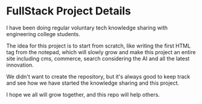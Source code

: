 # FullStack Project Details

I have been doing regular voluntary tech knowledge sharing with engineering college students.

The idea for this project is to start from scratch, like writing the first HTML tag from the notepad, which will slowly grow and make this project an entire site including cms, commerce, search considering the AI and all the latest innovation.

We didn't want to create the repository, but it's always good to keep track and see how we have started the knowledge sharing and this project.

I hope we all will grow together, and this repo will help others.
